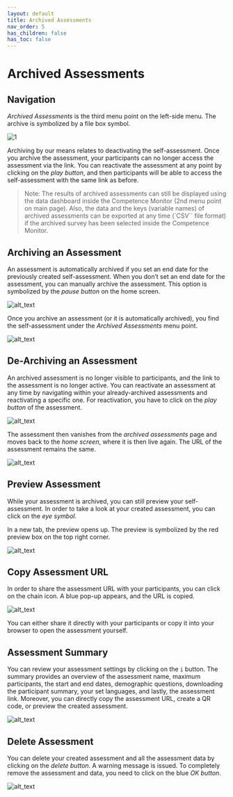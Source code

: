 ```yaml
---
layout: default
title: Archived Assessments
nav_order: 5
has_children: false
has_toc: false
---
```


# Archived Assessments

## Navigation

_Archived Assessments_ is the third menu point on the left-side menu. The archive is symbolized by a file box symbol.

![1](https://drive.google.com/uc?id=1L5B6wYjskY2UAL3NMtDZpU2Jfbxl3UYw)

Archiving by our means relates to deactivating the self-assessment. Once you archive the assessment, your participants can no longer access the assessment via the link. You can reactivate the assessment at any point by clicking on the _play button_, and then participants will be able to access the self-assessment with the same link as before.

> Note: The results of archived assessments can still be displayed using the data dashboard inside the Competence Monitor (2nd menu point on main page). Also, the data and the keys (variable names) of archived assessments can be exported at any time (`CSV`` file format) if the archived survey has been selected inside the Competence Monitor.

## Archiving an Assessment

An assessment is automatically archived if you set an end date for the previously created self-assessment. When you don’t set an end date for the assessment, you can manually archive the assessment. This option is symbolized by the _pause button_ on the home screen.

![alt_text](https://drive.google.com/uc?id=1BwVL9Vkla2UDylvMnO9V1u7CXRqbN_3w)

Once you archive an assessment (or it is automatically archived), you find the self-assessment under the _Archived Assessments_ menu point.

![alt_text](https://drive.google.com/uc?id=1NYN3vIo3pGtvDp3e72N-a86uRkk8th0E)

## De-Archiving an Assessment

An archived assessment is no longer visible to participants, and the link to the assessment is no longer active. You can reactivate an assessment at any time by navigating within your already-archived assessments and reactivating a specific one. For reactivation, you have to click on the _play button_ of the assessment.

![alt_text](https://drive.google.com/uc?id=1NYN3vIo3pGtvDp3e72N-a86uRkk8th0E)

The assessment then vanishes from the _archived assessments_ page and moves back to the _home screen_, where it is then live again. The URL of the assessment remains the same.

![alt_text](https://drive.google.com/uc?id=1BwVL9Vkla2UDylvMnO9V1u7CXRqbN_3w)

## Preview Assessment

While your assessment is archived, you can still preview your self-assessment. In order to take a look at your created assessment, you can click on the _eye symbol._

In a new tab, the preview opens up. The preview is symbolized by the red preview box on the top right corner.

![alt_text](https://drive.google.com/uc?id=16Z5VgWojhmXj3aDCPRlXy_5fq_3QUEx7)

## Copy Assessment URL

In order to share the assessment URL with your participants, you can click on the chain icon. A blue pop-up appears, and the URL is copied.

![alt_text](https://drive.google.com/uc?id=1Ejz8Y8-OfKa6gxHJgSlAGlgAZUS3vqLF)

You can either share it directly with your participants or copy it into your browser to open the assessment yourself.

## Assessment Summary

You can review your assessment settings by clicking on the `i` button. The summary provides an overview of the assessment name, maximum participants, the start and end dates, demographic questions, downloading the participant summary, your set languages, and lastly, the assessment link. Moreover, you can directly copy the assessment URL, create a QR code, or preview the created assessment.

![alt_text](https://drive.google.com/uc?id=1-TrDJ62M-FsuIsQAo2_NoiftKfD0uKHb)

## Delete Assessment

You can delete your created assessment and all the assessment data by clicking on the _delete button_. A warning message is issued. To completely remove the assessment and data, you need to click on the blue _OK button_.

![alt_text](https://drive.google.com/uc?id=19QZ9ROr-gqqudzHPzTy0Yy5kY7-bs1R6)
